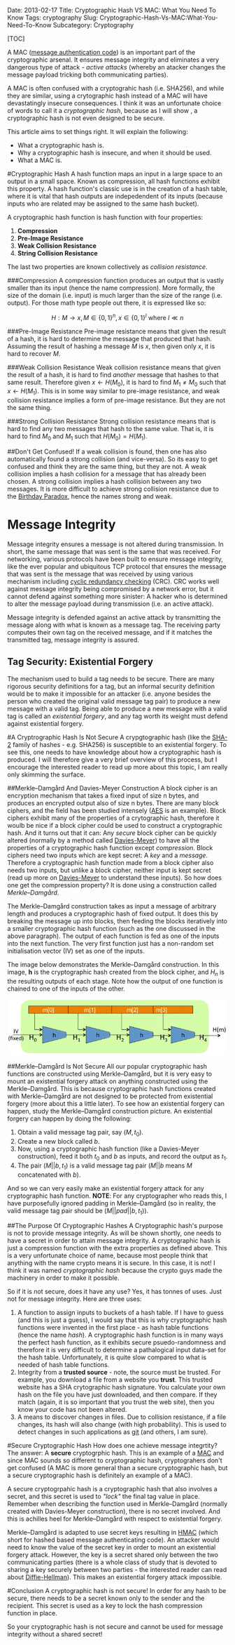 Date: 2013-02-17
Title: Cryptographic Hash VS MAC: What You Need To Know
Tags: cryptography
Slug: Cryptographic-Hash-Vs-MAC:What-You-Need-To-Know
Subcategory: Cryptography

[TOC]

A MAC ([message authentication code](http://en.wikipedia.org/wiki/Message_authentication_code)) is an important part of the cryptographic arsenal. It ensures message integrity and eliminates a very dangerous type of attack - *active attacks* (whereby an atacker changes the message payload tricking both communicating parties).

A MAC is often confused with a cryptograhic hash (i.e. SHA256), and while they are similar, using a crytographic hash instead of a MAC will have devastatingly insecure consequences. I think it was an unfortunate choice of words to call it a *cryptographic hash*, because as I will show , a cryptographic hash is not even designed to be secure. 

This article aims to set things right. It will explain the following:

 * What a cryptographic hash is.
 * Why a cryptographic hash is insecure, and when it should be used.
 * What a MAC is.

#Cryptographic Hash
A hash function maps an input in a large space to an output in a small space. Known as compression, all hash functions exhibit this property. A hash function's classic use is in the creation of a hash table, where it is vital that hash outputs are indepedendent of its inputs (because inputs who are related may be assigned to the same hash bucket). 

A cryptographic hash function is hash function with four properties:

 1. **Compression**
 2. **Pre-Image Resistance**
 3. **Weak Collision Resistance**
 4. **String Collision Resistance**

The last two properties are known collectively as *collision resistance*.

###Compression
A compression function produces an output that is vastly smaller than its input (hence the name compression). More formally, the size of the domain (i.e. input) is much larger than the size of the range (i.e. output). For those math type people out there, it is expressed like so:

$$H: M \rightarrow x, M \in \{0,1\}^n, x \in \{0,1\}^l \text{ where } l \ll n$$

###Pre-Image Resistance
Pre-image resistance means that given the result of a hash, it is hard to determine the message that produced that hash. Assuming the result of hashing a message $M$ is $x$, then given only $x$, it is hard to recover $M$.

###Weak Collision Resistance
Weak collision resistance means that given the result of a hash, it is hard to find *another* message that hashes to that same result. Therefore given $x \leftarrow H(M_0)$, it is hard to find $M_1 \neq M_0$ such that $x \leftarrow H(M_1)$. This is in some way similar to pre-image resistance, and weak collision resistance implies a form of pre-image resistance. But they are not the same thing.

###Strong Collision Resistance
Strong collision resistance means that is hard to find any two messages that hash to the same value. That is, it is hard to find $M_0$ and $M_1$ such that $H(M_0) = H(M_1)$. 

##Don't Get Confused!
If a weak collision is found, then one has also automatically found a strong collision (and vice-versa). So its easy to get confused and think they are the same thing, but they are not. A weak collision implies a hash collision for a message that has already been chosen. A strong collision implies a hash collision between any two messages. It is more difficult to achieve strong collision resistance due to the [Birthday Paradox](http://en.wikipedia.org/wiki/Birthday_paradox), hence the names strong and weak.

# Message Integrity
Message integrity ensures a message is not altered during transmission. In short, the same message that was sent is the same that was received. For networking, various protocols have been built to ensure message integrity, like the ever popular and ubiquitous TCP protocol that ensures the message that was sent is the message that was received by using various mechanism including [cyclic redundancy checking](http://en.wikipedia.org/wiki/Cyclic_redundancy_check) (CRC). CRC works well against message integrity being compromised by a network error, but it cannot defend against something more sinister: A hacker who is determined to alter the message payload during transmission (i.e. an active attack).

Message integrity is defended against an active attack by transmitting the message along with what is known as a message tag. The receiving party computes their own tag on the received message, and if it matches the transmitted tag, message integrity is assured. 

## Tag Security: Existential Forgery
The mechanism used to build a tag needs to be secure. There are many rigorous security definitions for a tag, but an informal security definition would be to make it impossible for an attacker (i.e. anyone besides the person who created the original valid message tag pair) to produce a new message with a valid tag. Being able to produce a new message with a valid tag is called an *existential forgery*, and any tag worth its weight must defend against existential forgery.

#A Cryptrographic Hash Is Not Secure
A crypgtographic hash (like the [SHA-2](http://en.wikipedia.org/wiki/Sha256) family of hashes - e.g. SHA256) is susceptible to an existential forgery. To see this, one needs to have knowledge about how a cryptographic hash is produced. I will therefore give a very brief overview of this process, but I encourage the interested reader to read up more about this topic, I am really only skimming the surface.

##Merkle–Damgård And Davies-Meyer Construction
A block cipher is an encryption mechanism that takes a fixed input of size n bytes, and produces an encrypted output also of size n bytes. There are many block ciphers, and the field has been studied intensely ([AES](http://en.wikipedia.org/wiki/Advanced_Encryption_Standard) is an example). Block ciphers exhibit many of the properties of a crytographic hash, therefore it woulb be nice if a block cipher could be used to construct a cryptographic hash. And it turns out that it can: Any *secure* block cipher can be quickly altered (normally by a method called [Davies-Meyer](http://en.wikipedia.org/wiki/Davies-Meyer#Davies.E2.80.93Meyer)) to have all the properties of a cryptographic hash function except *compression*. Block ciphers need two inputs which are kept secret: A *key* and a *message*. Therefore a cryptographic hash function made from a block cipher also needs two inputs, but unlike a block cipher, neither input is kept secret (read up more on [Davies-Meyer](http://en.wikipedia.org/wiki/Davies-Meyer#Davies.E2.80.93Meyer) to understand these inputs). So how does one get the compression property? It is done using a construction called *Merkle–Damgård*.

The Merkle–Damgård construction takes as input a message of arbitrary length and produces a cryptographic hash of fixed output. It does this by breaking the message up into blocks, then feeding the blocks iteratively into a smaller cryptographic hash function (such as the one discussed in the above paragraph). The output of each function is fed as one of the inputs into the next function. The very first function just has a non-random set initialisation vector (IV) set as one of the inputs.

The image below demonstrates the Merkle–Damgård construction. In this image, **h** is the cryptographic hash created from the block cipher, and $H_n$ is the resulting outputs of each stage. Note how the output of one function is chained to one of the inputs of the other.

<img src ="images/merkle-damgard.png" />

##Merkle–Damgård Is Not Secure
All our popular cryptographic hash functions are constructed using Merkle–Damgård, but it is very easy to mount an existential forgery attack on anything constructed using the Merkle–Damgård. This is because cryptographic hash functions created with Merkle–Damgård are not designed to be protected from existential forgery (more about this a little later). To see how an existential forgery can happen, study the Merkle–Damgård construction picture. An existential forgery can happen by doing the following:

 1. Obtain a valid message tag pair, say $(M, t_0)$.
 2. Create a new block called $b$.
 3. Now, using a cryptographic hash function (like a Davies-Meyer construction), feed it both $t_0$ and $b$ as inputs, and record the output as $t_1$.
 4. The pair $(M||b, t_1)$ is a valid message tag pair ($M||b$ means $M$ concatenated with $b$).

And so we can very easily make an existential forgery attack for any cryptographic hash function. **NOTE**: For any cryptographer who reads this, I have purposefully ignored padding in Merkle–Damgård (so in reality, the valid message tag pair should be $(M||pad||b, t_1)$).

##The Purpose Of Cryptographic Hashes
A Cryptographic hash's purpose is not to provide message integrity. As will be shown shortly, one needs to have a secret in order to attain message integrity. A cryptographic hash is just a compression function with the extra properties as defined above. This is a very unfortunate choice of name, because most people think that anything with the name crypto means it is secure. In this case, it is not! I think it was named *cryptographic hash* because the crypto guys made the machinery in order to make it possible.

So if it is not secure, does it have any use? Yes, it has tonnes of uses. Just not for message integrity. Here are three uses:

 1. A function to assign inputs to buckets of a hash table. If I have to guess (and this is just a guess), I would say that this is why cryptographic hash functions were invented in the first place - as hash table functions (hence the name *hash*). A cryptographic hash function is in many ways the perfect hash function, as it exhibits secure psuedo-randomness and therefore it is very difficult to determine a pathalogical input data-set for the hash table. Unfortunately, it is quite slow compared to what is needed of hash table functions.
 2. Integrity from a **trusted source** - note, the source must be trusted. For example, you download a file from a website you **trust**. This trusted website has a SHA crytographic hash signature. You calculate your own hash on the file you have just downloaded, and then compare. If they match (again, it is so important that you trust the web site), then you know your code has not been altered.
 3. A means to discover changes in files. Due to collision resistance, if a file changes, its hash will also change (with high probability). This is used to detect changes in such applications as [git](http://en.wikipedia.org/wiki/Git_%28software%29) (and others, I am sure).

#Secure Cryptographic Hash
How does one achieve message integrtity? The answer: A **secure** cryptogrphic hash. This is an example of a [MAC](http://en.wikipedia.org/wiki/Message_authentication_code) and since MAC sounds so different to cryptographic hash, cryptograhers don't get confused (A MAC is more general than a secure cryptographic hash, but a secure cryptographic hash is definitely an example of a MAC). 

A secure cryptogrpahic hash is a cryptographic hash that also involves a secret, and this secret is used to *"lock"* the final tag value in place. Remember when describing the function used in Merkle–Damgård (normally created with Davies-Meyer construction), there is no secret involved. And this is achilles heel for Merkle–Damgård with respect to existential forgery.

Merkle–Damgård is adapted to use secret keys resulting in [HMAC](http://en.wikipedia.org/wiki/Hmac) (which short for hashed based message authenticating code). An attacker would need to know the value of the secret key in order to mount an existential forgery attack. However, the key is a secret shared only between the two communicating parties (there is a whole class of study that is devoted to sharing a key securely between two parties - the interested reader can read about [Diffie-Hellman](http://en.wikipedia.org/wiki/Diffie_hellman)). This makes an existential forgery attack impossible.

#Conclusion
A cryptographic hash is not secure! In order for any hash to be secure, there needs to be a secret known only to the sender and the recipient. This secret is used as a key to lock the hash compression function in place.

So your cryptographic hash is not secure and cannot be used for message integrity without a shared secret!
